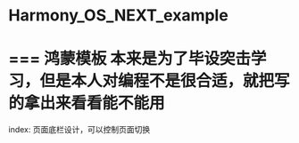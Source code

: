 # Harmony_OS_NEXT_example
===
鸿蒙模板
本来是为了毕设突击学习，但是本人对编程不是很合适，就把写的拿出来看看能不能用
===
index: 页面底栏设计，可以控制页面切换
